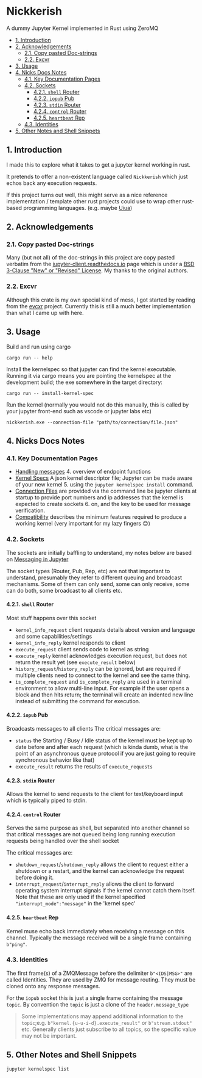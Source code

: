 # Nickkerish <!-- omit in toc -->

A dummy Jupyter Kernel implemented in Rust using ZeroMQ

- [1. Introduction](#1-introduction)
- [2. Acknowledgements](#2-acknowledgements)
  - [2.1. Copy pasted Doc-strings](#21-copy-pasted-doc-strings)
  - [2.2. Excvr](#22-excvr)
- [3. Usage](#3-usage)
- [4. Nicks Docs Notes](#4-nicks-docs-notes)
  - [4.1. Key Documentation Pages](#41-key-documentation-pages)
  - [4.2. Sockets](#42-sockets)
    - [4.2.1. `shell` Router](#421-shell-router)
    - [4.2.2. `iopub` Pub](#422-iopub-pub)
    - [4.2.3. `stdin` Router](#423-stdin-router)
    - [4.2.4. `control` Router](#424-control-router)
    - [4.2.5. `heartbeat` Rep](#425-heartbeat-rep)
  - [4.3. Identities](#43-identities)
- [5. Other Notes and Shell Snippets](#5-other-notes-and-shell-snippets)

## 1. Introduction

I made this to explore what it takes to get a jupyter kernel working in rust.

It pretends to offer a non-existent language called `Nickkerish` which just
echos back any execution requests.

If this project turns out well, this might serve as a nice reference
implementation / template other rust projects could use to wrap other rust-based
programming languages. (e.g. maybe [Uiua](https://www.uiua.org/))

## 2. Acknowledgements

### 2.1. Copy pasted Doc-strings

Many (but not all) of the doc-strings in this project are copy pasted verbatim from
the [jupyter-client.readthedocs.io](https://jupyter-client.readthedocs.io/en/latest/index.html)
page which is under a
[BSD 3-Clause "New" or "Revised" License](https://github.com/jupyter/jupyter_client/blob/396e665af9088f4f083c02c12ea1fb4e9b3dff91/LICENSE).
My thanks to the original authors.

### 2.2. Excvr

Although this crate is my own special kind of mess, I got started by reading
from the [evcxr](https://github.com/evcxr/evcxr) project. Currently this is
still a much better implementation than what I came up with here.

## 3. Usage

Build and run using cargo

```shell
cargo run -- help
```

Install the kernelspec so that jupyter can find the kernel executable.
Running it via cargo means you are pointing the kernelspec at the development build; the exe
somewhere in the target directory:

```shell
cargo run -- install-kernel-spec
```

Run the kernel (normally you would not do this manually, this is called by your jupyter front-end
such as vscode or jupyter labs etc)

```shell
nickkerish.exe --connection-file "path/to/connection/file.json"
```

## 4. Nicks Docs Notes

### 4.1. Key Documentation Pages

-
  [Handling messages](https://jupyter-client.readthedocs.io/en/latest/kernels.html#handling-messages)
  4. overview of endpoint functions
-
  [Kernel Specs](https://jupyter-client.readthedocs.io/en/latest/kernels.html#kernel-specs)
  A json kernel descriptor file; Jupyter can be made aware of your new kernel
  5. using the ```jupyter kernelspec install``` command.
-
  [Connection Files](https://jupyter-client.readthedocs.io/en/latest/kernels.html#connection-files)
  are provided via the command line be jupyter clients at startup to provide
  port numbers and ip addresses that the kernel is expected to create sockets
  6. on, and the key to be used for message verification.
-
  [Compatibility](https://jupyter-client.readthedocs.io/en/latest/messaging.html#compatibility)
  describes the minimum features required to produce a working kernel (very
  important for my lazy fingers 😊)

### 4.2. Sockets

The sockets are initially baffling to understand, my notes below are based on
[Messaging in Jupyter](https://jupyter-client.readthedocs.io/en/latest/messaging.html)

The socket types (Router, Pub, Rep, etc) are not that important to understand,
presumably they refer to different queuing and broadcast mechanisms. Some of
them can only send, some can only receive, some can do both, some broadcast to
all clients etc.

#### 4.2.1. `shell` Router

Most stuff happens over this socket

- `kernel_info_request` client requests details about version and language and
  some capabilities/settings
- `kernel_info_reply` kernel responds to client
- `execute_request` client sends code to kernel as string
- `execute_reply` kernel acknowledges execution request, but does not return the
  result yet (see `execute_result` below)
- `history_request`/`history_reply` can be ignored, but are required if multiple
  clients need to connect to the kernel and see the same thing.
- `is_complete_request` and `is_complete_reply` are used in a terminal
  environment to allow multi-line input. For example if the user opens a block
  and then hits return; the terminal will create an indented new line instead of
  submitting the command for execution.

#### 4.2.2. `iopub` Pub

Broadcasts messages to all clients
The critical messages are:

- `status` the Starting / Busy / Idle status of the kernel must be kept up to
  date before and after each request (which is kinda dumb, what is the point of
  an asynchronous queue protocol if you are just going to require synchronous
  behavior like that)
- `execute_result` returns the results of `execute_requests`

#### 4.2.3. `stdin` Router

Allows the kernel to send requests to the client for text/keyboard input which
is typically piped to stdin.

#### 4.2.4. `control` Router

Serves the same purpose as shell, but separated into another channel so that
critical messages are not queued being long running execution requests being
handled over the shell socket

The critical messages are:

- `shutdown_request`/`shutdown_reply` allows the client to request either a
  shutdown or a restart, and the kernel can acknowledge the request before doing
  it.
- `interrupt_request`/`interrupt_reply` allows the client to forward operating
  system interrupt signals if the kernel cannot catch them itself. Note that
  these are only used if the kernel specified `"interrupt_mode":"message"` in
  the 'kernel spec'


#### 4.2.5. `heartbeat` Rep

Kernel muse echo back immediately when receiving a message on this channel.
Typically the message received will be a single frame containing `b"ping"`.

### 4.3. Identities

The first frame(s) of a ZMQMessage before the delimiter `b"<IDS|MSG>"` are
called Identities. They are used by ZMQ for message routing. They must be cloned
onto any response messages.

For the `iopub` socket this is just a single frame containing the message
`topic`. By convention the `topic` is just a clone of the
`header.message_type`

> Some implementations may append additional information to the `topic`;e.g.
> `b"kernel.{u-u-i-d}.execute_result"` or `b"stream.stdout"` etc. Generally
> clients just subscribe to all topics, so the specific value may not be
> important.

## 5. Other Notes and Shell Snippets

```bash
jupyter kernelspec list
```
